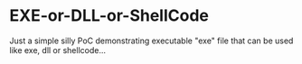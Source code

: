 # EXE-or-DLL-or-ShellCode
Just a simple silly PoC demonstrating executable "exe" file that can be used like exe, dll or shellcode...
